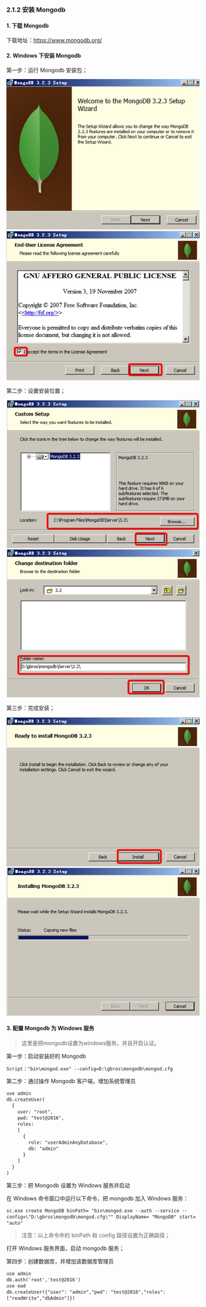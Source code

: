 ### 2.1.2 安装 Mongodb

#### 1. 下载 Mongodb

下载地址：https://www.mongodb.org/

#### 2. Windows 下安装 Mongodb

第一步：运行 Mongodb 安装包；

![PNG](..\images\mongodb\1.png)
![PNG](..\images\mongodb\2.png)

第二步：设置安装位置；

![PNG](..\images\mongodb\3.png)
![PNG](..\images\mongodb\4.png)

第三步：完成安装；

![PNG](..\images\mongodb\5.png)
![PNG](..\images\mongodb\7.png)

#### 3. 配置 Mongodb 为 Windows 服务

> 这里是把mongodb设置为windows服务，并且开启认证。


第一步：启动安装好的 Mongodb

```
Script："bin\mongod.exe" --config=D:\gbros\mongodb\mongod.cfg
```

第二步：通过操作 Mongodb 客户端，增加系统管理员

```
use admin
db.createUser(
  {
    user: "root",
    pwd: "test@2016",
    roles:
    [
      {
        role: "userAdminAnyDatabase",
        db: "admin"
      }
    ]
  }
)
```

第三步：把 Mongodb 设置为 Windows 服务并启动

在 Windows 命令窗口中运行以下命令，把 mongodb 加入 Windows 服务：

```
sc.exe create MongoDB binPath= "bin\mongod.exe --auth --service --config=\"D:\gbros\mongodb\mongod.cfg\"" DisplayName= "MongoDB" start= "auto"
```
> 注意：以上命令中的 binPath 和 config 路径设置为正确路径；

打开 Windows 服务界面，启动 mongodb 服务；

第四步：创建数据库，并增加该数据库管理员

```
use admin
db.auth('root','test@2016')
use ead
db.createUser({"user": "admin","pwd": "test@2016","roles": ["readWrite","dbAdmin"]})
```
